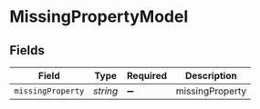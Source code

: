 # MissingPropertyModel


## Fields

| Field              | Type               | Required           | Description        |
| ------------------ | ------------------ | ------------------ | ------------------ |
| `missingProperty`  | *string*           | :heavy_minus_sign: | missingProperty    |